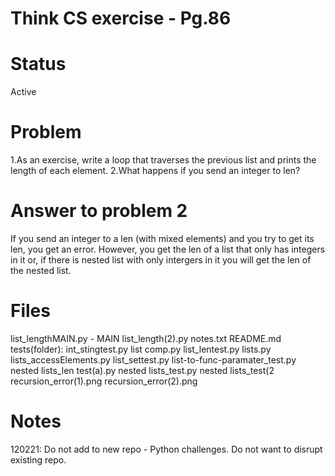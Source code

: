 # Think CS exercise - Pg.86

# Status
Active

# Problem
1.As an exercise, write a loop that traverses the previous list and prints the length of each element. 2.What happens if you send an integer to len?

# Answer to problem 2
If you send an integer to a len (with mixed elements) and you try to get its len, you get an error. However, you get the len of a list that only has integers in it or, if there is nested list with only intergers in it you will get the len of the nested list.

# Files
list_lengthMAIN.py - MAIN
list_length(2).py
notes.txt
README.md
tests(folder):
	int_stingtest.py
	list comp.py
	list_lentest.py
	lists.py
	lists_accessElements.py
	list_settest.py
	list-to-func-paramater_test.py
	nested lists_len test(a).py
	nested lists_test.py
	nested lists_test(2
	recursion_error(1).png
	recursion_error(2).png

# Notes
120221: Do not add to new repo - Python challenges. Do not want to disrupt existing repo.
